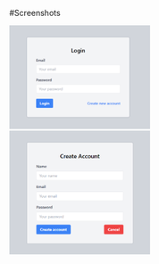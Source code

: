 #Screenshots

<div>
  <img src="./assets/01.png" style="display: inline-block; max-width: 50%; height: auto;">
  <img src="./assets/02.png" style="display: inline-block; max-width: 50%; height: auto;">
</div>
